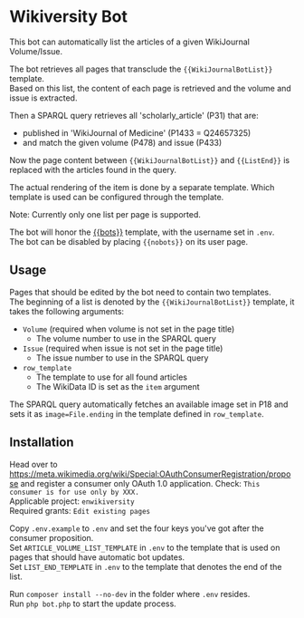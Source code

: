 # Wikiversity Bot
This bot can automatically list the articles of a given WikiJournal Volume/Issue.

The bot retrieves all pages that transclude the `{{WikiJournalBotList}}` template.  
Based on this list, the content of each page is retrieved and the volume and issue is extracted.

Then a SPARQL query retrieves all 'scholarly_article' (P31) that are:
- published in 'WikiJournal of Medicine' (P1433 = Q24657325)
- and match the given volume (P478) and issue (P433)

Now the page content between `{{WikiJournalBotList}}` and `{{ListEnd}}` is replaced with the articles found in the query.

The actual rendering of the item is done by a separate template. Which template is used can be configured through the template.

Note: Currently only one list per page is supported.

The bot will honor the [{{bots}}](https://en.wikipedia.org/wiki/Template:Bots) template, with the username set in `.env`.  
The bot can be disabled by placing `{{nobots}}` on its user page.

## Usage
Pages that should be edited by the bot need to contain two templates.  
The beginning of a list is denoted by the `{{WikiJournalBotList}}` template, it takes the following arguments:
- `Volume` (required when volume is not set in the page title)
  - The volume number to use in the SPARQL query
- `Issue` (required when issue is not set in the page title)
    - The issue number to use in the SPARQL query
- `row_template`
  - The template to use for all found articles
  - The WikiData ID is set as the `item` argument

The SPARQL query automatically fetches an available image set in P18 and sets it as `image=File.ending` in the template
defined in `row_template`.

## Installation
Head over to https://meta.wikimedia.org/wiki/Special:OAuthConsumerRegistration/propose and register a consumer only OAuth 1.0 application.
Check: `This consumer is for use only by XXX.`  
Applicable project: `enwikiversity`  
Required grants: `Edit existing pages`  

Copy `.env.example` to `.env` and set the four keys you've got after the consumer proposition.  
Set `ARTICLE_VOLUME_LIST_TEMPLATE` in `.env` to the template that is used on pages that should have automatic bot updates.  
Set `LIST_END_TEMPLATE` in `.env` to the template that denotes the end of the list.

Run `composer install --no-dev` in the folder where `.env` resides.  
Run `php bot.php` to start the update process.  
